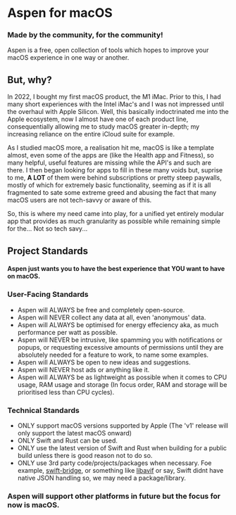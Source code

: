 # Aspen for macOS
### Made by the community, for the community!
Aspen is a free, open collection of tools which hopes to improve your macOS experience in one way or another.

## But, why?
In 2022, I bought my first macOS product, the M1 iMac. Prior to this, I had many short experiences with the Intel iMac's and I was not impressed until the overhaul with Apple Silicon.
Well, this basically indoctrinated me into the Apple ecosystem, now I almost have one of each product line, consequentially allowing me to study macOS greater in-depth; my increasing reliance on the entire iCloud suite for example.

As I studied macOS more, a realisation hit me, macOS is like a template almost, even some of the apps are (like the Health app and Fitness), so many helpful, useful features are missing while the API's and such are there. I then began looking for apps to fill in these many voids but, suprise to me, **A LOT** of them were behind subscriptions or pretty steep paywalls, mostly of which for extremely basic functionality, seeming as if it is all fragmented to sate some extreme greed and abusing the fact that many macOS users are not tech-savvy or aware of this.

So, this is where my need came into play, for a unified yet entirely modular app that provides as much granularity as possible while remaining simple for the... Not so tech savy...

## Project Standards
#### Aspen just wants you to have the best experience that YOU want to have on macOS.
### User-Facing Standards
- Aspen will ALWAYS be free and completely open-source.
- Aspen will NEVER collect any data at all, even 'anonymous' data.
- Aspen will ALWAYS be optimised for energy effeciency aka, as much performance per watt as possible.
- Aspen will NEVER be intrusive, like spamming you with notifications or popups, or requesting excessive amounts of permissions until they are absolutely needed for a feature to work, to name some examples.
- Aspen will ALWAYS be open to new ideas and suggestions.
- Aspen will NEVER host ads or anything like it.
- Aspen will ALWAYS be as lightweight as possible when it comes to CPU usage, RAM usage and storage (In focus order, RAM and storage will be prioritised less than CPU cycles).
### Technical Standards
- ONLY support macOS versions supported by Apple (The 'v1' release will only support the latest macOS onward)
- ONLY Swift and Rust can be used.
- ONLY use the latest version of Swift and Rust when building for a public build unless there is good reason not to do so.
- ONLY use 3rd party code/projects/packages when necessary. Foe example, [swift-bridge](https://github.com/chinedufn/swift-bridge), or something like [libavif](https://github.com/AOMediaCodec/libavif) or say, Swift didnt have native JSON handling so, we may need a package/library.

### Aspen will support other platforms in future but the focus for now is macOS.
